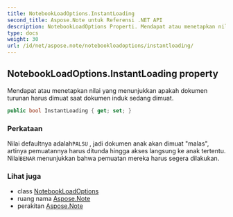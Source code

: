 ```yaml
---
title: NotebookLoadOptions.InstantLoading
second_title: Aspose.Note untuk Referensi .NET API
description: NotebookLoadOptions Properti. Mendapat atau menetapkan nilai yang menunjukkan apakah dokumen turunan harus dimuat saat dokumen induk sedang dimuat.
type: docs
weight: 30
url: /id/net/aspose.note/notebookloadoptions/instantloading/
---
```

## NotebookLoadOptions.InstantLoading property

Mendapat atau menetapkan nilai yang menunjukkan apakah dokumen turunan harus dimuat saat dokumen induk sedang dimuat.

```csharp
public bool InstantLoading { get; set; }
```

### Perkataan

Nilai defaultnya adalah`PALSU` , jadi dokumen anak akan dimuat "malas", artinya pemuatannya harus ditunda hingga akses langsung ke anak tertentu. Nilai`BENAR` menunjukkan bahwa pemuatan mereka harus segera dilakukan.

### Lihat juga

* class [NotebookLoadOptions](../)
* ruang nama [Aspose.Note](../../notebookloadoptions/)
* perakitan [Aspose.Note](../../../)


